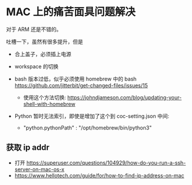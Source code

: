 # MAC 上的痛苦面具问题解决

对于 ARM 还是不错的。

吐槽一下，虽然有很多提升，但是
- 合上盖子，必须插上电源

<!-- - TMP_TODO -->
- workspace 的切换
- bash 版本过低，似乎必须使用 homebrew 中的 bash https://github.com/jitterbit/get-changed-files/issues/15
  - 使用这个方法切换: https://johndjameson.com/blog/updating-your-shell-with-homebrew

- Python 暂时无法索引，即使是增加了这个到 coc-setting.json 中间:
  - "python.pythonPath" : "/opt/homebrew/bin/python3"

## 获取 ip addr

- 打开 https://superuser.com/questions/104929/how-do-you-run-a-ssh-server-on-mac-os-x
- https://www.hellotech.com/guide/for/how-to-find-ip-address-on-mac
